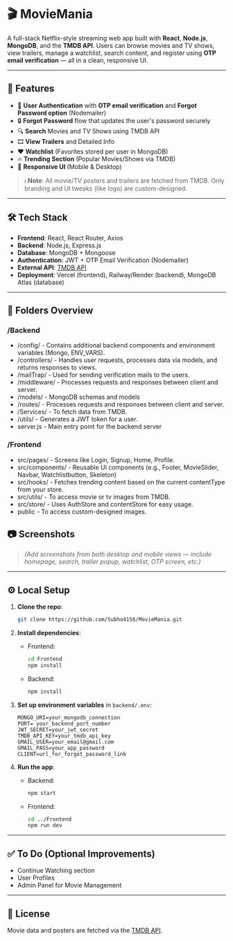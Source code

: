 
# 🎬 MovieMania

A full-stack Netflix-style streaming web app built with **React**, **Node.js**, **MongoDB**, and the **TMDB API**. Users can browse movies and TV shows, view trailers, manage a watchlist, search content, and register using **OTP email verification** — all in a clean, responsive UI.

---

## 🚀 Features

- 🔐 **User Authentication** with **OTP email verification** and **Forgot Password option** (Nodemailer)
- 🔒 **Forgot Password** flow that updates the user's password securely
- 🔍 **Search** Movies and TV Shows using TMDB API
- 🎞️ **View Trailers** and Detailed Info
- ❤️ **Watchlist** (Favorites stored per user in MongoDB)
- 🔥 **Trending Section** (Popular Movies/Shows via TMDB)
- 📱 **Responsive UI** (Mobile & Desktop)

> ℹ️ **Note**: All movie/TV posters and trailers are fetched from TMDB. Only branding and UI tweaks (like logo) are custom-designed.

---

## 🛠️ Tech Stack

- **Frontend**: React, React Router, Axios  
- **Backend**: Node.js, Express.js  
- **Database**: MongoDB + Mongoose  
- **Authentication**: JWT + OTP Email Verification (Nodemailer)  
- **External API**: [TMDB API](https://www.themoviedb.org/documentation/api)  
- **Deployment**: Vercel (frontend), Railway/Render (backend), MongoDB Atlas (database)

---

## 📁 Folders Overview

### /Backend
- /config/ - Contains additional backend components and environment variables (Mongo, ENV_VARS). 
- /controllers/ - Handles user requests, processes data via models, and returns responses to views.
- /mailTrap/ - Used for sending verification mails to the users.
- /middleware/ - Processes requests and responses between client and server.
- /models/ - MongoDB schemas and models  
- /routes/ - Processes requests and responses between client and server.
- /Services/ - To fetch data from TMDB.
- /utils/ - Generates a JWT token for a user.
- server.js - Main entry point for the backend server  

### /Frontend
- src/pages/ - Screens like Login, Signup, Home, Profile.  
- src/components/ - Reusable UI components (e.g., Footer, MovieSlider, Navbar, Watchlistbutton, Skeleton)  
- src/hooks/ - Fetches trending content based on the current contentType from your store.   
- src/utils/ - To access movie or tv images from TMDB.  
- src/store/ - Uses AuthStore and contentStore for easy usage.
- public - To access custom-designed images.

## 📷 Screenshots

> *(Add screenshots from both desktop and mobile views — include homepage, search, trailer popup, watchlist, OTP screen, etc.)*

---

## ⚙️ Local Setup

1. **Clone the repo**:
   ```bash
   git clone https://github.com/Subho4156/MovieMania.git
   ```

2. **Install dependencies**:

   - Frontend:
     ```bash
     cd Frontend
     npm install
     ```

   - Backend:
     ```bash
     npm install
     ```

3. **Set up environment variables** in `backend/.env`:
   ```
   MONGO_URI=your_mongodb_connection
   PORT= your_backend_port_number
   JWT_SECRET=your_jwt_secret
   TMDB_API_KEY=your_tmdb_api_key
   GMAIL_USER=your_email@gmail.com
   GMAIL_PASS=your_app_password
   CLIENT=url_for_forgot_password_link

4. **Run the app**:

   - Backend:
     ```bash
     npm start
     ```

   - Frontend:
     ```bash
     cd ../Frontend
     npm run dev
     ```

---

## ✅ To Do (Optional Improvements)
- Continue Watching section  
- User Profiles  
- Admin Panel for Movie Management  

---

## 📄 License
  
Movie data and posters are fetched via the [TMDB API](https://www.themoviedb.org/documentation/api).
